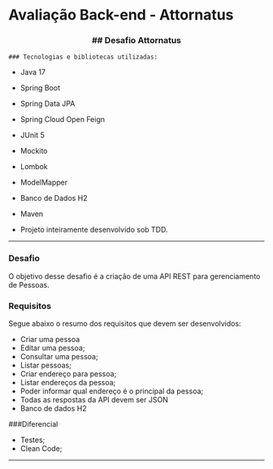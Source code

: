 # Avaliação Back-end - Attornatus

<div align = "center">
<h3><b>## Desafio Attornatus</b></h3></div>

    ### Tecnologias e bibliotecas utilizadas:

* Java 17
* Spring Boot
* Spring Data JPA
* Spring Cloud Open Feign
* JUnit 5
* Mockito
* Lombok
* ModelMapper
* Banco de Dados H2
* Maven

* Projeto inteiramente desenvolvido sob TDD.

<hr>

### Desafio
O objetivo desse desafio é a criação de uma API REST para gerenciamento de Pessoas.

### Requisitos
Segue abaixo o resumo dos requisitos que devem ser desenvolvidos:
* Criar uma pessoa
* Editar uma pessoa;
* Consultar uma pessoa;
* Listar pessoas;
* Criar endereço para pessoa;
* Listar endereços da pessoa;
* Poder informar qual endereço é o principal da pessoa;
* Todas as respostas da API devem ser JSON
* Banco de dados H2

###Diferencial
* Testes;
* Clean Code;

<hr>

##
